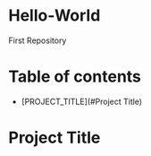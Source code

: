 # Hello-World
First Repository

  

# Table of contents
- [PROJECT_TITLE](#Project Title)  


# Project Title
